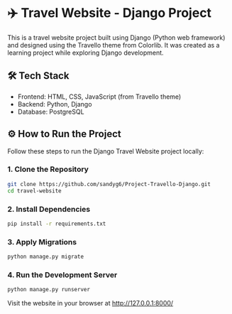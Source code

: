 # ✈️ Travel Website - Django Project
This is a travel website project built using Django (Python web framework) and designed using the Travello theme from Colorlib. It was created as a learning project while exploring Django development.

## 🛠️ Tech Stack
- Frontend: HTML, CSS, JavaScript (from Travello theme)
- Backend: Python, Django
- Database: PostgreSQL

## ⚙️ How to Run the Project

Follow these steps to run the Django Travel Website project locally:

### 1. Clone the Repository

```bash
git clone https://github.com/sandyg6/Project-Travello-Django.git
cd travel-website
```
### 2. Install Dependencies

```bash
pip install -r requirements.txt
```
### 3. Apply Migrations
```bash
python manage.py migrate
```

### 4. Run the Development Server
```bash
python manage.py runserver
```

Visit the website in your browser at http://127.0.0.1:8000/

